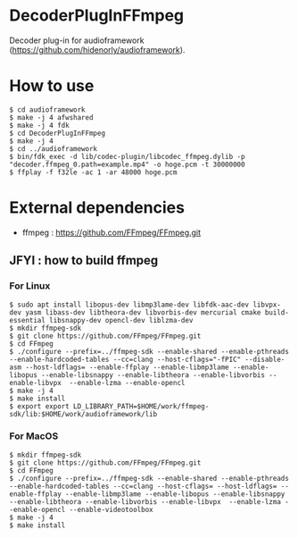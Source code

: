 # DecoderPlugInFFmpeg

Decoder plug-in for audioframework (https://github.com/hidenorly/audioframework).


# How to use

```
$ cd audioframework
$ make -j 4 afwshared
$ make -j 4 fdk
$ cd DecoderPlugInFFmpeg
$ make -j 4
$ cd ../audioframework
$ bin/fdk_exec -d lib/codec-plugin/libcodec_ffmpeg.dylib -p "decoder.ffmpeg_0.path=example.mp4" -o hoge.pcm -t 30000000
$ ffplay -f f32le -ac 1 -ar 48000 hoge.pcm
```



# External dependencies

* ffmpeg : https://github.com/FFmpeg/FFmpeg.git

## JFYI : how to build ffmpeg

### For Linux

```
$ sudo apt install libopus-dev libmp3lame-dev libfdk-aac-dev libvpx-dev yasm libass-dev libtheora-dev libvorbis-dev mercurial cmake build-essential libsnappy-dev opencl-dev liblzma-dev
$ mkdir ffmpeg-sdk
$ git clone https://github.com/FFmpeg/FFmpeg.git
$ cd FFmpeg
$ ./configure --prefix=../ffmpeg-sdk --enable-shared --enable-pthreads --enable-hardcoded-tables --cc=clang --host-cflags="-fPIC" --disable-asm --host-ldflags= --enable-ffplay --enable-libmp3lame --enable-libopus --enable-libsnappy --enable-libtheora --enable-libvorbis --enable-libvpx  --enable-lzma --enable-opencl
$ make -j 4
$ make install
$ export export LD_LIBRARY_PATH=$HOME/work/ffmpeg-sdk/lib:$HOME/work/audioframework/lib
```

### For MacOS

```
$ mkdir ffmpeg-sdk
$ git clone https://github.com/FFmpeg/FFmpeg.git
$ cd FFmpeg
$ ./configure --prefix=../ffmpeg-sdk --enable-shared --enable-pthreads --enable-hardcoded-tables --cc=clang --host-cflags= --host-ldflags= --enable-ffplay --enable-libmp3lame --enable-libopus --enable-libsnappy --enable-libtheora --enable-libvorbis --enable-libvpx  --enable-lzma --enable-opencl --enable-videotoolbox
$ make -j 4
$ make install
```